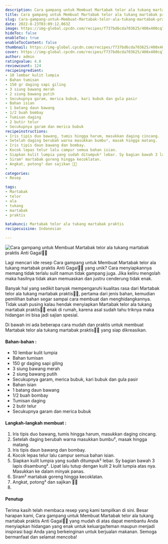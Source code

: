 ```yaml
---
description: Cara gampang untuk Membuat Martabak telor ala tukang martabak praktis Anti Gagal"
title: Cara gampang untuk Membuat Martabak telor ala tukang martabak praktis Anti Gagal
slug: Cara-gampang-untuk-Membuat-Martabak-telor-ala-tukang-martabak-praktis-Anti-Gagal
date: 2022-8-23T03:09:12.063Z
image: https://img-global.cpcdn.com/recipes/f737bd6cda703625/400x400cq70/photo.jpg
hideToc: false
enableToc: true
enableTocContent: false
thumbnail: https://img-global.cpcdn.com/recipes/f737bd6cda703625/400x400cq70/photo.jpg
cover: https://img-global.cpcdn.com/recipes/f737bd6cda703625/400x400cq70/photo.jpg
author: admin
ratingvalue: 4.8
reviewcount: 124
recipeingredient:
- 10 lembar kulit lumpia
- Bahan tumisan
- 150 gr daging sapi giling
- 3 siung bawang merah
- 2 siung bawang putih
- Secukupnya garam, merica bubuk, kari bubuk dan gula pasir
- Bahan isian
- 1 batang daun bawang
- 1/2 buah bombay
- Tumisan daging
- 2 butir telur
- Secukupnya garam dan merica bubuk
recipeinstructions:
- Iris tipis duo bawang, tumis hingga harum, masukkan daging cincang.
- Setelah daging berubah warna masukkan bumbu², masak hingga matang.
- Iris tipis daun bawang dan bombay.
- Kocok lepas telur lalu campur semua bahan isian.
- Siapkan kulit lumpia yang sudah ditumpuk² lebar. Sy bagian bawah 3 lapis disambung². Lipat lalu tutup dengan kulit 2 kulit lumpia atas nya. Masukkan ke dalam minyak panas.
- Siram² martabak goreng hingga kecoklatan.
- Angkat, potong² dan sajikan 🤤🤤
- 
categories:
- Resep

tags:
- Martabak
- telor
- ala
- tukang
- martabak
- praktis

katakunci: Martabak telor ala tukang martabak praktis
recipecuisine: Indonesian

---
```


![Cara gampang untuk Membuat Martabak telor ala tukang martabak praktis Anti Gagal👩‍🍳](https://img-global.cpcdn.com/recipes/f737bd6cda703625/400x400cq70/photo.jpg)

Lagi mencari ide resep Cara gampang untuk Membuat Martabak telor ala tukang martabak praktis Anti Gagal👩‍🍳 yang unik? Cara menyiapkannya memang tidak terlalu sulit namun tidak gampang juga. Jika keliru mengolah maka hasilnya tidak akan memuaskan dan justru cenderung tidak enak.

Banyak hal yang sedikit banyak mempengaruhi kualitas rasa dari Martabak telor ala tukang martabak praktis👩‍🍳, pertama dari jenis bahan, kemudian pemilihan bahan segar sampai cara membuat dan menghidangkannya. Tidak usah pusing kalau hendak menyiapkan Martabak telor ala tukang martabak praktis👩‍🍳 enak di rumah, karena asal sudah tahu triknya maka hidangan ini bisa jadi sajian spesial.

Di bawah ini ada beberapa cara mudah dan praktis untuk membuat Martabak telor ala tukang martabak praktis👩‍🍳 yang siap dikreasikan.

<!--inarticleads1-->

#### Bahan-bahan :

- 10 lembar kulit lumpia
- Bahan tumisan
- 150 gr daging sapi giling
- 3 siung bawang merah
- 2 siung bawang putih
- Secukupnya garam, merica bubuk, kari bubuk dan gula pasir
- Bahan isian
- 1 batang daun bawang
- 1/2 buah bombay
- Tumisan daging
- 2 butir telur
- Secukupnya garam dan merica bubuk

<!--inarticleads2-->

#### Langkah-langkah membuat :

1. Iris tipis duo bawang, tumis hingga harum, masukkan daging cincang.
1. Setelah daging berubah warna masukkan bumbu², masak hingga matang.
1. Iris tipis daun bawang dan bombay.
1. Kocok lepas telur lalu campur semua bahan isian.
1. Siapkan kulit lumpia yang sudah ditumpuk² lebar. Sy bagian bawah 3 lapis disambung². Lipat lalu tutup dengan kulit 2 kulit lumpia atas nya. Masukkan ke dalam minyak panas.
1. Siram² martabak goreng hingga kecoklatan.
1. Angkat, potong² dan sajikan 🤤🤤
1. 

#### Penutup

Terima kasih telah membaca resep yang kami tampilkan di sini. Besar harapan kami, Cara gampang untuk Membuat Martabak telor ala tukang martabak praktis Anti Gagal👩‍🍳 yang mudah di atas dapat membantu Anda menyiapkan hidangan yang enak untuk keluarga/teman maupun menjadi inspirasi bagi Anda yang berkeinginan untuk berjualan makanan. Semoga bermanfaat dan selamat mencoba!
